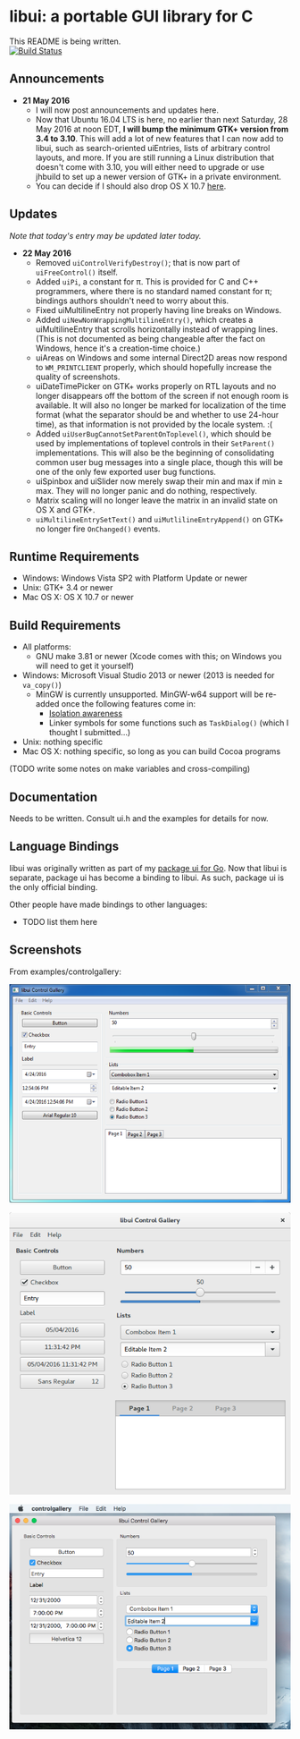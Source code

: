 # libui: a portable GUI library for C

This README is being written.<br>
[![Build Status](https://travis-ci.org/andlabs/libui.png)](https://travis-ci.org/andlabs/libui)

## Announcements

* **21 May 2016**
	* I will now post announcements and updates here.
	* Now that Ubuntu 16.04 LTS is here, no earlier than next Saturday, 28 May 2016 at noon EDT, **I will bump the minimum GTK+ version from 3.4 to 3.10**. This will add a lot of new features that I can now add to libui, such as search-oriented uiEntries, lists of arbitrary control layouts, and more. If you are still running a Linux distribution that doesn't come with 3.10, you will either need to upgrade or use jhbuild to set up a newer version of GTK+ in a private environment.
	* You can decide if I should also drop OS X 10.7 [here](https://github.com/andlabs/libui/issues/46).

## Updates

*Note that today's entry may be updated later today.*

* **22 May 2016**
	* Removed `uiControlVerifyDestroy()`; that is now part of `uiFreeControl()` itself.
	* Added `uiPi`, a constant for π. This is provided for C and C++ programmers, where there is no standard named constant for π; bindings authors shouldn't need to worry about this.
	* Fixed uiMultilineEntry not properly having line breaks on Windows.
	* Added `uiNewNonWrappingMultilineEntry()`, which creates a uiMultilineEntry that scrolls horizontally instead of wrapping lines. (This is not documented as being changeable after the fact on Windows, hence it's a creation-time choice.)
	* uiAreas on Windows and some internal Direct2D areas now respond to `WM_PRINTCLIENT` properly, which should hopefully increase the quality of screenshots.
	* uiDateTimePicker on GTK+ works properly on RTL layouts and no longer disappears off the bottom of the screen if not enough room is available. It will also no longer be marked for localization of the time format (what the separator should be and whether to use 24-hour time), as that information is not provided by the locale system. :(
	* Added `uiUserBugCannotSetParentOnToplevel()`, which should be used by implementations of toplevel controls in their `SetParent()` implementations. This will also be the beginning of consolidating common user bug messages into a single place, though this will be one of the only few exported user bug functions.
	* uiSpinbox and uiSlider now merely swap their min and max if min ≥ max. They will no longer panic and do nothing, respectively.
	* Matrix scaling will no longer leave the matrix in an invalid state on OS X and GTK+.
	* `uiMultilineEntrySetText()` and `uiMutlilineEntryAppend()` on GTK+ no longer fire `OnChanged()` events.

## Runtime Requirements

* Windows: Windows Vista SP2 with Platform Update or newer
* Unix: GTK+ 3.4 or newer
* Mac OS X: OS X 10.7 or newer

## Build Requirements

* All platforms:
	* GNU make 3.81 or newer (Xcode comes with this; on Windows you will need to get it yourself)
* Windows: Microsoft Visual Studio 2013 or newer (2013 is needed for `va_copy()`)
	* MinGW is currently unsupported. MinGW-w64 support will be re-added once the following features come in:
		* [Isolation awareness](https://msdn.microsoft.com/en-us/library/aa375197%28v=vs.85%29.aspx)
		* Linker symbols for some functions such as `TaskDialog()` (which I thought I submitted...)
* Unix: nothing specific
* Mac OS X: nothing specific, so long as you can build Cocoa programs

(TODO write some notes on make variables and cross-compiling)

## Documentation

Needs to be written. Consult ui.h and the examples for details for now.

## Language Bindings

libui was originally written as part of my [package ui for Go](https://github.com/andlabs/ui). Now that libui is separate, package ui has become a binding to libui. As such, package ui is the only official binding.

Other people have made bindings to other languages:
* TODO list them here

## Screenshots

From examples/controlgallery:

![Windows](examples/controlgallery/windows.png)

![Unix](examples/controlgallery/unix.png)

![OS X](examples/controlgallery/darwin.png)
